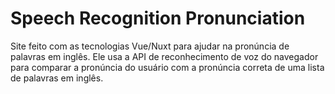 # Speech Recognition Pronunciation

Site feito com as tecnologias Vue/Nuxt para ajudar na pronúncia de palavras em inglês. Ele usa a API de reconhecimento de voz do navegador para comparar a pronúncia do usuário com a pronúncia correta de uma lista de palavras em inglês.
